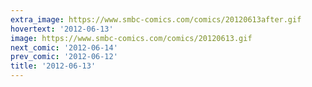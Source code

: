 ```yaml
---
extra_image: https://www.smbc-comics.com/comics/20120613after.gif
hovertext: '2012-06-13'
image: https://www.smbc-comics.com/comics/20120613.gif
next_comic: '2012-06-14'
prev_comic: '2012-06-12'
title: '2012-06-13'
---
```


